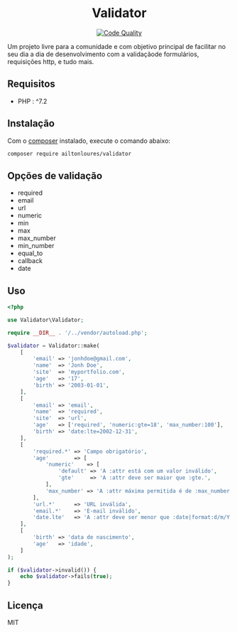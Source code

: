 <h1 align="center"> Validator </h1>
 
<span align="center">  
    
[![Code Quality](https://www.code-inspector.com/project/10166/score/svg)](https://frontend.code-inspector.com/public/project/10166/validator/dashboard)

</span>

Um projeto livre para a comunidade e com objetivo principal de facilitar no seu dia a dia de desenvolvimento com a validaçãode formulários, requisições http, e tudo mais.

## Requisitos

- PHP : ^7.2

## Instalação

Com o [composer](https://getcomposer.org/) instalado, execute o comando abaixo:

```bash
composer require ailtonloures/validator
```

## Opções de validação

- required
- email
- url
- numeric
- min
- max
- max_number
- min_number
- equal_to
- callback
- date

## Uso

```php
<?php

use Validator\Validator;

require __DIR__ . '/../vendor/autoload.php';

$validator = Validator::make(
    [
        'email' => 'jonhdoe@gmail.com',
        'name'  => 'Jonh Doe',
        'site'  => 'myportfolio.com',
        'age'   => '17',
        'birth' => '2003-01-01',
    ],
    [
        'email' => 'email',
        'name'  => 'required',
        'site'  => 'url',
        'age'   => ['required', 'numeric:gte=18', 'max_number:100'],
        'birth' => 'date:lte=2002-12-31',
    ],
    [
        'required.*' => 'Campo obrigatório',
        'age'        => [
            'numeric'    => [
                'default' => 'A :attr está com um valor inválido',
                'gte'     => 'A :attr deve ser maior que :gte.',
            ],
            'max_number' => 'A :attr máxima permitida é de :max_number anos',
        ],
        'url.*'      => 'URL inválida',
        'email.*'    => 'E-mail inválido',
        'date.lte'   => 'A :attr deve ser menor que :date|format:d/m/Y.',
    ],
    [
        'birth' => 'data de nascimento',
        'age'   => 'idade',
    ]
);

if ($validator->invalid()) {
    echo $validator->fails(true);
}
```

## Licença

MIT